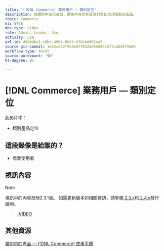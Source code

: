```yaml
---
title: '[!DNL Commerce] 業務用戶 — 類別定位'
description: 在類別中定位產品，讓客戶在您希望他們看到的頂端看到產品。
topic: Commerce
kt: 5776
doc-type: video
role: Admin, Leader, User
activity: use
exl-id: 499b4ba1-c0b3-4961-8b03-6f8cbe965ca7
source-git-commit: 1eb2cd22f9bded77032ad0ed43c3f2ca84879a69
workflow-type: tm+mt
source-wordcount: '90'
ht-degree: 0%

---
```


# [!DNL Commerce] 業務用戶 — 類別定位

此影片中：

- 類別產品定位

## 這段錄像是給誰的？

- 商業使用者

## 視訊內容

>[!NOTE]
>
>視訊中的內容反映2.3.1版。 如需更新版本的相關資訊，請參閱[ 2.3.x](https://devdocs.magento.com/guides/v2.3/release-notes/bk-release-notes.html)和[ 2.4.x](https://devdocs.magento.com/guides/v2.4/release-notes/bk-release-notes.html)發行說明。

>[!VIDEO](https://video.tv.adobe.com/v/36187?quality=12&learn=on)

## 其他資源

[類別中的產品 —  [!DNL Commerce] 使用手冊](https://docs.magento.com/user-guide/catalog/categories-category-products.html)
